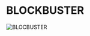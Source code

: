 <p align="center">
  <h1>BLOCKBUSTER</h1>
</p>



![BLOCBUSTER](https://i0.wp.com/imgs.hipertextual.com/wp-content/uploads/2020/08/hipertextual-podras-pasar-noche-ultimo-blockbuster-mundo-gracias-airbnb-2020867279.jpg?fit=2270%2C1465&quality=50&strip=all&ssl=1)





